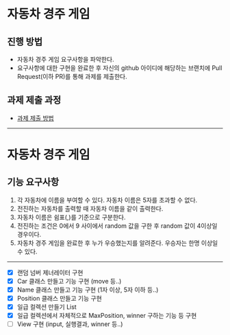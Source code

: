 # 자동차 경주 게임
## 진행 방법
* 자동차 경주 게임 요구사항을 파악한다.
* 요구사항에 대한 구현을 완료한 후 자신의 github 아이디에 해당하는 브랜치에 Pull Request(이하 PR)를 통해 과제를 제출한다.

## 과제 제출 과정
* [과제 제출 방법](https://github.com/next-step/nextstep-docs/tree/master/precourse)

---

# 자동차 경주 게임
## 기능 요구사항
1. 각 자동차에 이름을 부여할 수 있다. 자동차 이름은 5자를 초과할 수 없다.
2. 전진하는 자동차를 출력할 때 자동차 이름을 같이 출력한다.
3. 자동차 이름은 쉼표(,)를 기준으로 구분한다.
4. 전진하는 조건은 0에서 9 사이에서 random 값을 구한 후 random 값이 4이상일 경우이다.
5. 자동차 경주 게임을 완료한 후 누가 우승했는지를 알려준다. 우승자는 한명 이상일 수 있다.
---

- [x] 랜덤 넘버 제너레이터 구현
- [x] Car 클래스 만들고 기능 구현 (move 등..)
- [x] Name 클래스 만들고 기능 구현 (1자 이상, 5자 이하 등..)
- [x] Position 클래스 만들고 기능 구현
- [x] 일급 컬렉션 만들기 List<Car>
- [x] 일급 컬렉션에서 자체적으로 MaxPosition, winner 구하는 기능 등 구현
- [ ] View 구현 (input, 실행결과, winner 등..)
